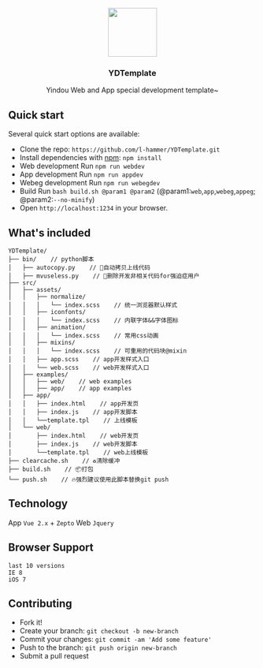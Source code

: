 
<br><br>
<p align="center">
  	<a href="https://getbootstrap.com/">
        <img src="https://raw.githubusercontent.com/l-hammer/YDTemplate/master/construction.jpeg" width="99">
  	</a>
	<h3 align="center">YDTemplate</h3>
	<p align="center">
		Yindou Web and App special development template~
		<br>
	</p>
</p>

## Quick start

Several quick start options are available:

- Clone the repo: `https://github.com/l-hammer/YDTemplate.git`
- Install dependencies with [npm](https://www.npmjs.com/): `npm install`
- Web development Run `npm run webdev`
- App development Run `npm run appdev`
- Webeg development Run `npm run webegdev`
- Build Run `bash build.sh @param1 @param2` (@param1:`web`,`app`,`webeg`,`appeg`; @param2:`--no-minify`)
- Open `http://localhost:1234` in your browser.

## What's included

```
YDTemplate/
├── bin/    // python脚本
│   ├── autocopy.py    // 🚚自动拷贝上线代码
│   ├── mvuseless.py    // 🚚删除开发非相关代码for强迫症用户
├── src/
│   ├── assets/
│   │   ├── normalize/
│   │   │   └── index.scss    // 统一浏览器默认样式
│   │   ├── iconfonts/
│   │   │   └── index.scss    // 内联字体&&字体图标
│   │   ├── animation/
│   │   │   └── index.scss    // 常用css动画
│   │   ├── mixins/
│   │   │   └── index.scss    // 可重用的代码块@mixin
│   │   ├── app.scss    // app开发样式入口
│   │   └── web.scss    // web开发样式入口
│   ├── examples/
│   │   ├── web/    // web examples
│   │   ├── app/    // app examples
│   ├── app/
│   │   ├── index.html    // app开发页
│   │   ├── index.js    // app开发脚本
│   │   └──template.tpl    // 上线模板
│   └── web/
│       ├── index.html    // web开发页
│       ├── index.js    // web开发脚本
│       └──template.tpl    // web上线模板
├── clearcache.sh    // ♻️清除缓冲
├── build.sh    // 📦打包
└── push.sh    // 🔥强烈建议使用此脚本替换git push
```
## Technology

App `Vue 2.x` + `Zepto`
Web `Jquery`

## Browser Support

```
last 10 versions
IE 8
iOS 7
```

## Contributing

- Fork it!
- Create your branch: `git checkout -b new-branch`
- Commit your changes: `git commit -am 'Add some feature'`
- Push to the branch: `git push origin new-branch`
- Submit a pull request
